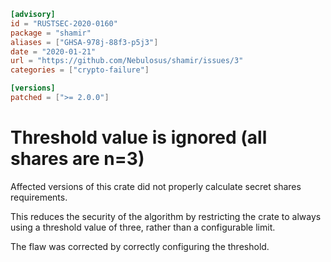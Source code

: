 ```toml
[advisory]
id = "RUSTSEC-2020-0160"
package = "shamir"
aliases = ["GHSA-978j-88f3-p5j3"]
date = "2020-01-21"
url = "https://github.com/Nebulosus/shamir/issues/3"
categories = ["crypto-failure"]

[versions]
patched = [">= 2.0.0"]
```

# Threshold value is ignored (all shares are n=3)

Affected versions of this crate did not properly calculate secret shares requirements.

This reduces the security of the algorithm by restricting the crate to always
using a threshold value of three, rather than a configurable limit.

The flaw was corrected by correctly configuring the threshold.
